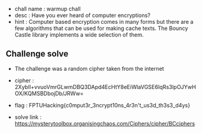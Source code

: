 - chall name : warmup chall
- desc : Have you ever heard of computer encryptions?  
- hint : Computer based encryption comes in many forms but there are a few algorithms that can be used for making cache texts. The Bouncy Castle library implements a wide selection of them.

## Challenge solve


- The challenge was a random cipher taken from the internet

- cipher : 2XybIl+vvuoVmrGLwmDBQ3DApd4EcHtY8eEiWlaVGSE6lqRs3lpOJYwHOX/KQMSBDbojDb/JRWw=

- flag : FPTUHacking{c0mput3r_3ncrypt10ns_4r3n't_us3d_th3s3_d4ys}

- solve link : https://mysterytoolbox.organisingchaos.com/Ciphers/cipher/BCciphers 

